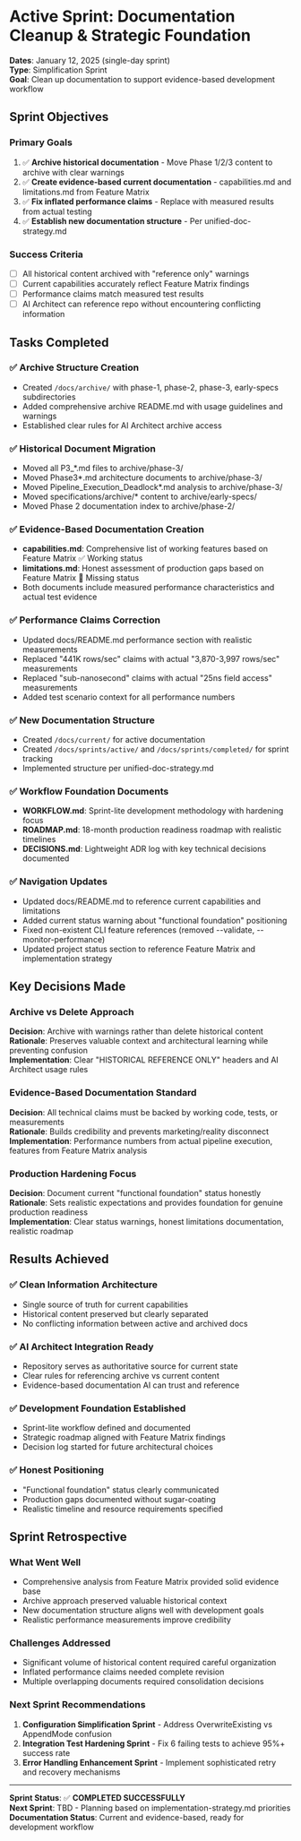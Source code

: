 # Active Sprint: Documentation Cleanup & Strategic Foundation

**Dates**: January 12, 2025 (single-day sprint)  
**Type**: Simplification Sprint  
**Goal**: Clean up documentation to support evidence-based development workflow

## Sprint Objectives

### **Primary Goals**
1. ✅ **Archive historical documentation** - Move Phase 1/2/3 content to archive with clear warnings
2. ✅ **Create evidence-based current documentation** - capabilities.md and limitations.md from Feature Matrix
3. ✅ **Fix inflated performance claims** - Replace with measured results from actual testing
4. ✅ **Establish new documentation structure** - Per unified-doc-strategy.md

### **Success Criteria**
- [ ] All historical content archived with "reference only" warnings
- [ ] Current capabilities accurately reflect Feature Matrix findings
- [ ] Performance claims match measured test results
- [ ] AI Architect can reference repo without encountering conflicting information

## Tasks Completed

### **✅ Archive Structure Creation**
- Created `/docs/archive/` with phase-1, phase-2, phase-3, early-specs subdirectories
- Added comprehensive archive README.md with usage guidelines and warnings
- Established clear rules for AI Architect archive access

### **✅ Historical Document Migration**
- Moved all P3_*.md files to archive/phase-3/
- Moved Phase3*.md architecture documents to archive/phase-3/
- Moved Pipeline_Execution_Deadlock*.md analysis to archive/phase-3/
- Moved specifications/archive/* content to archive/early-specs/
- Moved Phase 2 documentation index to archive/phase-2/

### **✅ Evidence-Based Documentation Creation**
- **capabilities.md**: Comprehensive list of working features based on Feature Matrix ✅ Working status
- **limitations.md**: Honest assessment of production gaps based on Feature Matrix 🚫 Missing status
- Both documents include measured performance characteristics and actual test evidence

### **✅ Performance Claims Correction**
- Updated docs/README.md performance section with realistic measurements
- Replaced "441K rows/sec" claims with actual "3,870-3,997 rows/sec" measurements
- Replaced "sub-nanosecond" claims with actual "25ns field access" measurements
- Added test scenario context for all performance numbers

### **✅ New Documentation Structure**
- Created `/docs/current/` for active documentation
- Created `/docs/sprints/active/` and `/docs/sprints/completed/` for sprint tracking
- Implemented structure per unified-doc-strategy.md

### **✅ Workflow Foundation Documents**
- **WORKFLOW.md**: Sprint-lite development methodology with hardening focus
- **ROADMAP.md**: 18-month production readiness roadmap with realistic timelines
- **DECISIONS.md**: Lightweight ADR log with key technical decisions documented

### **✅ Navigation Updates**
- Updated docs/README.md to reference current capabilities and limitations
- Added current status warning about "functional foundation" positioning
- Fixed non-existent CLI feature references (removed --validate, --monitor-performance)
- Updated project status section to reference Feature Matrix and implementation strategy

## Key Decisions Made

### **Archive vs Delete Approach**
**Decision**: Archive with warnings rather than delete historical content  
**Rationale**: Preserves valuable context and architectural learning while preventing confusion  
**Implementation**: Clear "HISTORICAL REFERENCE ONLY" headers and AI Architect usage rules

### **Evidence-Based Documentation Standard**
**Decision**: All technical claims must be backed by working code, tests, or measurements  
**Rationale**: Builds credibility and prevents marketing/reality disconnect  
**Implementation**: Performance numbers from actual pipeline execution, features from Feature Matrix analysis

### **Production Hardening Focus**
**Decision**: Document current "functional foundation" status honestly  
**Rationale**: Sets realistic expectations and provides foundation for genuine production readiness  
**Implementation**: Clear status warnings, honest limitations documentation, realistic roadmap

## Results Achieved

### **✅ Clean Information Architecture**
- Single source of truth for current capabilities
- Historical content preserved but clearly separated
- No conflicting information between active and archived docs

### **✅ AI Architect Integration Ready**
- Repository serves as authoritative source for current state
- Clear rules for referencing archive vs current content
- Evidence-based documentation AI can trust and reference

### **✅ Development Foundation Established**
- Sprint-lite workflow defined and documented
- Strategic roadmap aligned with Feature Matrix findings
- Decision log started for future architectural choices

### **✅ Honest Positioning**
- "Functional foundation" status clearly communicated
- Production gaps documented without sugar-coating
- Realistic timeline and resource requirements specified

## Sprint Retrospective

### **What Went Well**
- Comprehensive analysis from Feature Matrix provided solid evidence base
- Archive approach preserved valuable historical context
- New documentation structure aligns well with development goals
- Realistic performance measurements improve credibility

### **Challenges Addressed**
- Significant volume of historical content required careful organization
- Inflated performance claims needed complete revision
- Multiple overlapping documents required consolidation decisions

### **Next Sprint Recommendations**
1. **Configuration Simplification Sprint** - Address OverwriteExisting vs AppendMode confusion
2. **Integration Test Hardening Sprint** - Fix 6 failing tests to achieve 95%+ success rate
3. **Error Handling Enhancement Sprint** - Implement sophisticated retry and recovery mechanisms

---

**Sprint Status**: ✅ **COMPLETED SUCCESSFULLY**  
**Next Sprint**: TBD - Planning based on implementation-strategy.md priorities  
**Documentation Status**: Current and evidence-based, ready for development workflow